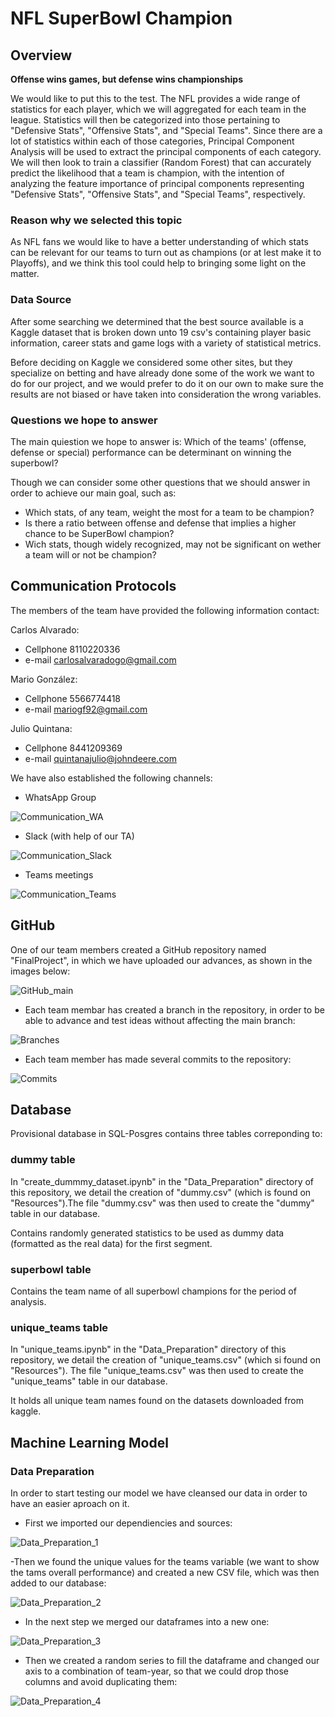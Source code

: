 # NFL SuperBowl Champion 

## Overview

 **Offense wins games, but defense wins championships**
 
We would like to put this to the test. The NFL provides a wide range of statistics for each player, which we will aggregated for each team in the league. Statistics will then be categorized into those pertaining to "Defensive Stats", "Offensive Stats", and "Special Teams". Since there are a lot of statistics within each of those categories, Principal Component Analysis will be used to extract the principal components of each category. We will then look to train a classifier (Random Forest) that can accurately predict the likelihood that a team is champion, with the intention of analyzing the feature importance of principal components representing "Defensive Stats", "Offensive Stats", and "Special Teams", respectively. 

### Reason why we selected this topic

As NFL fans we would like to have a better understanding of which stats can be relevant for our teams to turn out as champions (or at lest make it to Playoffs), and we think this tool could help to bringing some light on the matter.

### Data Source

After some searching we determined that the best source available is a Kaggle dataset that is broken down unto 19 csv's containing player basic information, career stats and game logs with a variety of statistical metrics. 

Before deciding on Kaggle we considered some other sites, but they specialize on betting and have already done some of the work we want to do for our project, and we would prefer to do it on our own to make sure the results are not biased or have taken into consideration the wrong variables.

### Questions we hope to answer

The main quiestion we hope to answer is: Which of the teams' (offense, defense or special) performance can be determinant on winning the superbowl?

Though we can consider some other questions that we should answer in order to achieve our main goal, such as:
- Which stats, of any team, weight the most for a team to be champion?
- Is there a ratio between offense and defense that implies a higher chance to be SuperBowl champion?
- Wich stats, though widely recognized, may not be significant on wether a team will or not be champion?

## Communication Protocols

The members of the team have provided the following information contact:

Carlos Alvarado:
- Cellphone 8110220336
- e-mail   carlosalvaradogo@gmail.com
 
Mario González:
- Cellphone 5566774418
- e-mail   mariogf92@gmail.com
    
Julio Quintana:
- Cellphone 8441209369
- e-mail   quintanajulio@johndeere.com

We have also established the following channels:

- WhatsApp Group

![Communication_WA](https://user-images.githubusercontent.com/89816213/153756886-0ca35645-5229-4014-9b92-bf0577c09e99.PNG)

- Slack (with help of our TA)

![Communication_Slack](https://user-images.githubusercontent.com/89816213/153756906-6be5804f-383d-4067-9c92-da2ef09e5141.PNG)

- Teams meetings

![Communication_Teams](https://user-images.githubusercontent.com/89816213/153756924-fb376591-3323-44db-b124-de7a6627de97.PNG)

## GitHub

One of our team members created a GitHub repository named "FinalProject", in which we have uploaded our advances, as shown in the images below:

![GitHub_main](https://user-images.githubusercontent.com/89816213/153757064-37f708a8-9509-4100-a742-44fcf1c4ccf9.PNG)

- Each team membar has created a branch in the repository, in order to be able to advance and test ideas without affecting the main branch:

![Branches](https://user-images.githubusercontent.com/89816213/153754694-6b71ae49-1f8b-4c9b-b0ba-e6e8293552a6.PNG)

- Each team member has made several commits to the repository:

![Commits](https://user-images.githubusercontent.com/89816213/153754684-f0bda6e8-640b-4ddf-9a90-43cbcbe183b2.PNG)

## Database

Provisional database in SQL-Posgres contains three tables correponding to:

### dummy table

In "create_dummmy_dataset.ipynb" in the "Data_Preparation" directory of this repository, we detail the creation of "dummy.csv" (which is found on "Resources").The file "dummy.csv" was then used to create the "dummy" table in our database.

Contains randomly generated statistics to be used as dummy data (formatted as the real data) for the first segment.

### superbowl table

Contains the team name of all superbowl champions for the period of analysis.

### unique_teams table

In "unique_teams.ipynb" in the "Data_Preparation" directory of this repository, we detail the creation of "unique_teams.csv" (which si found on "Resources"). The file "unique_teams.csv" was then used to create the "unique_teams" table in our database.

It holds all unique team names found on the datasets downloaded from kaggle.

## Machine Learning Model

### Data Preparation

In order to start testing our model we have cleansed our data in order to have an easier aproach on it.
- First we imported our dependiencies and sources:

![Data_Preparation_1](https://user-images.githubusercontent.com/89816213/153757758-3a03e959-ae45-4265-b252-20457443cb88.PNG)

-Then we found the unique values for the teams variable (we want to show the tams overall performance) and created a new CSV file, which was then added to our database:

![Data_Preparation_2](https://user-images.githubusercontent.com/89816213/153757849-a02a7738-58ce-466d-bae1-aa2faad038ed.PNG)

- In the next step we merged our dataframes into a new one: 

![Data_Preparation_3](https://user-images.githubusercontent.com/89816213/153757993-dd79b665-c8e9-426b-b524-dc76ed88cb6b.PNG)

- Then we created a random series to fill the dataframe and changed our axis to a combination of team-year, so that we could drop those columns and avoid duplicating them:

![Data_Preparation_4](https://user-images.githubusercontent.com/89816213/153758093-d523b7d2-2fc9-49e9-a883-8b5e0232f19f.PNG)



